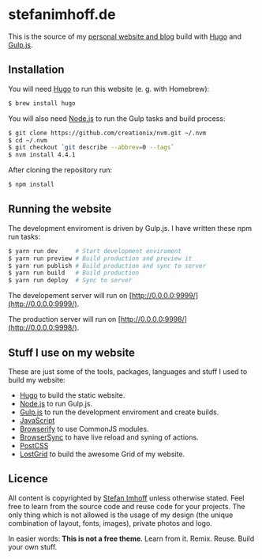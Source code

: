 # stefanimhoff.de

This is the source of my [personal website and blog](https://stefanimhoff.de/) build with [Hugo](http://gohugo.io/) and [Gulp.js](https://gulpjs.com/).

## Installation

You will need [Hugo](http://gohugo.io/) to run this website (e. g. with Homebrew):

```bash
$ brew install hugo
```

You will also need [Node.js](http://nodejs.org/) to run the Gulp tasks and build process:

```bash
$ git clone https://github.com/creationix/nvm.git ~/.nvm
$ cd ~/.nvm
$ git checkout `git describe --abbrev=0 --tags`
$ nvm install 4.4.1
```

After cloning the repository run:

```bash
$ npm install
```

## Running the website

The development enviroment is driven by Gulp.js. I have written these npm run tasks:

```bash
$ yarn run dev     # Start development enviroment
$ yarn run preview # Build production and preview it
$ yarn run publish # Build production and sync to server
$ yarn run build   # Build production
$ yarn run deploy  # Sync to server
```

The developement server will run on [http://0.0.0.0:9999/](http://0.0.0.0:9999/).

The production server will run on [http://0.0.0.0:9998/](http://0.0.0.0:9998/).

## Stuff I use on my website

These are just some of the tools, packages, languages and stuff I used to build my website:

- [Hugo](http://gohugo.io/) to build the static website.
- [Node.js](http://nodejs.org/) to run Gulp.js.
- [Gulp.js](https://gulpjs.com/) to run the development enviroment and create builds.
- [JavaScript](https://developer.mozilla.org/docs/Web/JavaScript)
- [Browserify](http://browserify.org/) to use CommonJS modules.
- [BrowserSync](http://www.browsersync.io/) to have live reload and syning of actions.
- [PostCSS](https://github.com/postcss/postcss)
- [LostGrid](https://github.com/corysimmons/lost) to build the awesome Grid of my website.

## Licence
All content is copyrighted by [Stefan Imhoff](https://stefanimhoff.de) unless otherwise stated. Feel free to learn from the source code and reuse code for your projects. The only thing which is not allowed is the usage of my design (the unique combination of layout, fonts, images), private photos and logo.

In easier words: **This is not a free theme**. Learn from it. Remix. Reuse. Build your own stuff.
